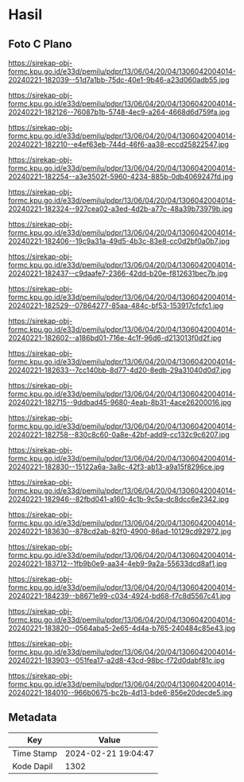 # Hasil

## Foto C Plano

https://sirekap-obj-formc.kpu.go.id/e33d/pemilu/pdpr/13/06/04/20/04/1306042004014-20240221-182039--51d7a1bb-75dc-40e1-9b46-a23d060adb55.jpg

https://sirekap-obj-formc.kpu.go.id/e33d/pemilu/pdpr/13/06/04/20/04/1306042004014-20240221-182126--76087b1b-5748-4ec9-a264-4668d6d759fa.jpg

https://sirekap-obj-formc.kpu.go.id/e33d/pemilu/pdpr/13/06/04/20/04/1306042004014-20240221-182210--e4ef63eb-744d-46f6-aa38-eccd25822547.jpg

https://sirekap-obj-formc.kpu.go.id/e33d/pemilu/pdpr/13/06/04/20/04/1306042004014-20240221-182254--a3e3502f-5960-4234-885b-0db4069247fd.jpg

https://sirekap-obj-formc.kpu.go.id/e33d/pemilu/pdpr/13/06/04/20/04/1306042004014-20240221-182324--927cea02-a3ed-4d2b-a77c-48a39b73979b.jpg

https://sirekap-obj-formc.kpu.go.id/e33d/pemilu/pdpr/13/06/04/20/04/1306042004014-20240221-182406--19c9a31a-49d5-4b3c-83e8-cc0d2bf0a0b7.jpg

https://sirekap-obj-formc.kpu.go.id/e33d/pemilu/pdpr/13/06/04/20/04/1306042004014-20240221-182437--c9daafe7-2366-42dd-b20e-f812631bec7b.jpg

https://sirekap-obj-formc.kpu.go.id/e33d/pemilu/pdpr/13/06/04/20/04/1306042004014-20240221-182529--07864277-85aa-484c-bf53-153917cfcfc1.jpg

https://sirekap-obj-formc.kpu.go.id/e33d/pemilu/pdpr/13/06/04/20/04/1306042004014-20240221-182602--a186bd01-716e-4c1f-96d6-d213013f0d2f.jpg

https://sirekap-obj-formc.kpu.go.id/e33d/pemilu/pdpr/13/06/04/20/04/1306042004014-20240221-182633--7cc140bb-8d77-4d20-8edb-29a31040d0d7.jpg

https://sirekap-obj-formc.kpu.go.id/e33d/pemilu/pdpr/13/06/04/20/04/1306042004014-20240221-182715--9ddbad45-9680-4eab-8b31-4ace26200016.jpg

https://sirekap-obj-formc.kpu.go.id/e33d/pemilu/pdpr/13/06/04/20/04/1306042004014-20240221-182758--830c8c60-0a8e-42bf-add9-cc132c9c6207.jpg

https://sirekap-obj-formc.kpu.go.id/e33d/pemilu/pdpr/13/06/04/20/04/1306042004014-20240221-182830--15122a6a-3a8c-42f3-ab13-a9a15f8296ce.jpg

https://sirekap-obj-formc.kpu.go.id/e33d/pemilu/pdpr/13/06/04/20/04/1306042004014-20240221-182946--82fbd041-a160-4c1b-9c5a-dc8dcc6e2342.jpg

https://sirekap-obj-formc.kpu.go.id/e33d/pemilu/pdpr/13/06/04/20/04/1306042004014-20240221-183630--878cd2ab-82f0-4900-86ad-10129cd92972.jpg

https://sirekap-obj-formc.kpu.go.id/e33d/pemilu/pdpr/13/06/04/20/04/1306042004014-20240221-183712--1fb9b0e9-aa34-4eb9-9a2a-55633dcd8af1.jpg

https://sirekap-obj-formc.kpu.go.id/e33d/pemilu/pdpr/13/06/04/20/04/1306042004014-20240221-184239--b8671e99-c034-4924-bd68-f7c8d5567c41.jpg

https://sirekap-obj-formc.kpu.go.id/e33d/pemilu/pdpr/13/06/04/20/04/1306042004014-20240221-183820--0564aba5-2e65-4d4a-b765-240484c85e43.jpg

https://sirekap-obj-formc.kpu.go.id/e33d/pemilu/pdpr/13/06/04/20/04/1306042004014-20240221-183903--051fea17-a2d8-43cd-98bc-f72d0dabf81c.jpg

https://sirekap-obj-formc.kpu.go.id/e33d/pemilu/pdpr/13/06/04/20/04/1306042004014-20240221-184010--966b0675-bc2b-4d13-bde6-856e20decde5.jpg


## Metadata

| Key        | Value               |
| ---------- | ------------------- |
| Time Stamp | 2024-02-21 19:04:47 |
| Kode Dapil | 1302                |



